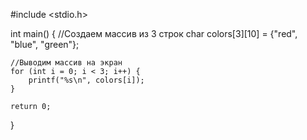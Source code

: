 #include <stdio.h>

int main() {
    //Создаем массив из 3 строк
    char colors[3][10] = {"red", "blue", "green"};

    //Выводим массив на экран
    for (int i = 0; i < 3; i++) {
        printf("%s\n", colors[i]);
    }

    return 0;
}
